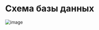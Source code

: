 ﻿# Схема базы данных
![image](https://github.com/BanCSty/WebApplication/assets/67982113/70fdc579-49f8-4045-ae2f-446c2d214caf)
